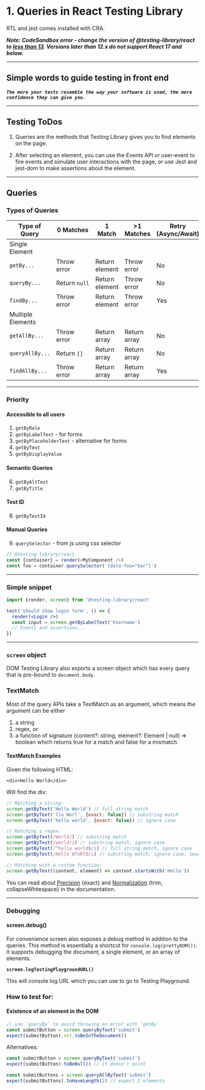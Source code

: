 # 1. Queries in React Testing Library

RTL and jest comes installed with CRA.

***Note: CodeSandbox error - change the version of @testing-library/react to <u>less than 13</u>. Versions later than 12.x do not support React 17 and below.***

---

## Simple words to guide testing in front end

***`The more your tests resemble the way your software is used, the more confidence they can give you.`***

---

## Testing ToDos

1. Queries are the methods that Testing Library gives you to find elements on the page.

2. After selecting an element, you can use the Events API or user-event to fire events and simulate user interactions with the page, or use Jest and jest-dom to make assertions about the element.

---

## Queries

### Types of Queries

| Type of Query     | 0 Matches     | 1 Match        | \>1 Matches  | Retry (Async/Await) |
| ----------------- | ------------- | -------------- | ------------ | ------------------- |
| Single Element    |               |                |              |                     |
| `getBy...`        | Throw error   | Return element | Throw error  | No                  |
| `queryBy...`      | Return `null` | Return element | Throw error  | No                  |
| `findBy...`       | Throw error   | Return element | Throw error  | Yes                 |
| Multiple Elements |               |                |              |                     |
| `getAllBy...`     | Throw error   | Return array   | Return array | No                  |
| `queryAllBy...`   | Return `[]`   | Return array   | Return array | No                  |
| `findAllBy...`    | Throw error   | Return array   | Return array | Yes                 |

---

### Priority

#### Accessible to all users

1. `getByRole`
2. `getByLabelText` - for forms
3. `getByPlaceholderText` - alternative for forms
4. `getByText`
5. `getByDisplayValue`

#### Semantic Queries

6. `getByAltText`
7. `getByTitle`

#### Test ID

8. `getByTestId`

#### Manual Queries

9. `querySelector` - from js using css selector

```js
// @testing-library/react
const {container} = render(<MyComponent />)
const foo = container.querySelector('[data-foo="bar"]')
```

---

### Simple snippet

```jsx
import {render, screen} from '@testing-library/react'

test('should show login form', () => {
  render(<Login />)
  const input = screen.getByLabelText('Username')
  // Events and assertions...
})
```

---

### `screen` object

DOM Testing Library also exports a screen object which has every query that is pre-bound to `document.body`.

### TextMatch

Most of the query APIs take a TextMatch as an argument, which means the argument can be either

1. a string
2. regex, or
3. a function of signature (content?: string, element?: Element | null) => boolean which returns true for a match and false for a mismatch.

#### TextMatch Examples

Given the following HTML:

```<div>Hello World</div>```

Will find the div:

```js
// Matching a string:
screen.getByText('Hello World') // full string match
screen.getByText('llo Worl', {exact: false}) // substring match
screen.getByText('hello world', {exact: false}) // ignore case

// Matching a regex:
screen.getByText(/World/) // substring match
screen.getByText(/world/i) // substring match, ignore case
screen.getByText(/^hello world$/i) // full string match, ignore case
screen.getByText(/Hello W?oRlD/i) // substring match, ignore case, searches for "hello world" or "hello orld"

// Matching with a custom function:
screen.getByText((content, element) => content.startsWith('Hello'))
```

You can read about [Precision](https://testing-library.com/docs/queries/about#precision) {exact} and [Normalization](https://testing-library.com/docs/queries/about#normalization) {trim, collapseWhitespace} in the documentation.

---

### Debugging

#### screen.debug()

For convenience screen also exposes a debug method in addition to the queries. This method is essentially a shortcut for `console.log(prettyDOM())`. It supports debugging the document, a single element, or an array of elements.

**`screen.logTestingPlaygroundURL()`**

This will console log URL which you can use to go to Testing Playground.

### How to test for:
#### Existence of an element in the DOM

```javascript
// use `queryBy` to avoid throwing an error with `getBy`
const submitButton = screen.queryByText('submit')
expect(submitButton).not.toBeInTheDocument()
```

Alternatives:
```javascript
const submitButton = screen.queryByText('submit')
expect(submitButton).toBeNull() // it doesn't exist
```
```javascript
const submitButtons = screen.queryAllByText('submit')
expect(submitButtons).toHaveLength(2) // expect 2 elements
```

